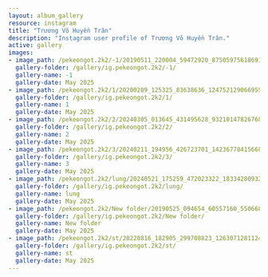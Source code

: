 ```yaml
---
layout: album_gallery
resource: instagram
title: "Trương Võ Huyền Trân"
description: "Instagram user profile of Trương Võ Huyền Trân."
active: gallery
images: 
- image_path: /pekeongot.2k2/-1/20190511_220004_59472920_875059756186911_6947914656426542006_n.jpg
  gallery-folder: /gallery/ig.pekeongot.2k2/-1/
  gallery-name: -1
  gallery-date: May 2025
- image_path: /pekeongot.2k2/1/20200209_125325_83638636_124752129066955_7957387895663514883_n.jpg
  gallery-folder: /gallery/ig.pekeongot.2k2/1/
  gallery-name: 1
  gallery-date: May 2025
- image_path: /pekeongot.2k2/2/20240305_013645_431495628_932101478267683_6690875260176426446_n.jpg
  gallery-folder: /gallery/ig.pekeongot.2k2/2/
  gallery-name: 2
  gallery-date: May 2025
- image_path: /pekeongot.2k2/3/20240211_194956_426723701_1423677841566889_363069197281580327_n.jpg
  gallery-folder: /gallery/ig.pekeongot.2k2/3/
  gallery-name: 3
  gallery-date: May 2025
- image_path: /pekeongot.2k2/lung/20240521_175259_472023322_18334280932159460_467778026769177851_n.jpg
  gallery-folder: /gallery/ig.pekeongot.2k2/lung/
  gallery-name: lung
  gallery-date: May 2025
- image_path: /pekeongot.2k2/New folder/20190525_094654_60557160_550668238791838_2065172595187769869_n.jpg
  gallery-folder: /gallery/ig.pekeongot.2k2/New folder/
  gallery-name: New folder
  gallery-date: May 2025
- image_path: /pekeongot.2k2/st/20220816_182905_299708823_1263071281124057_7944571854910510993_n.jpg
  gallery-folder: /gallery/ig.pekeongot.2k2/st/
  gallery-name: st
  gallery-date: May 2025
---
```

